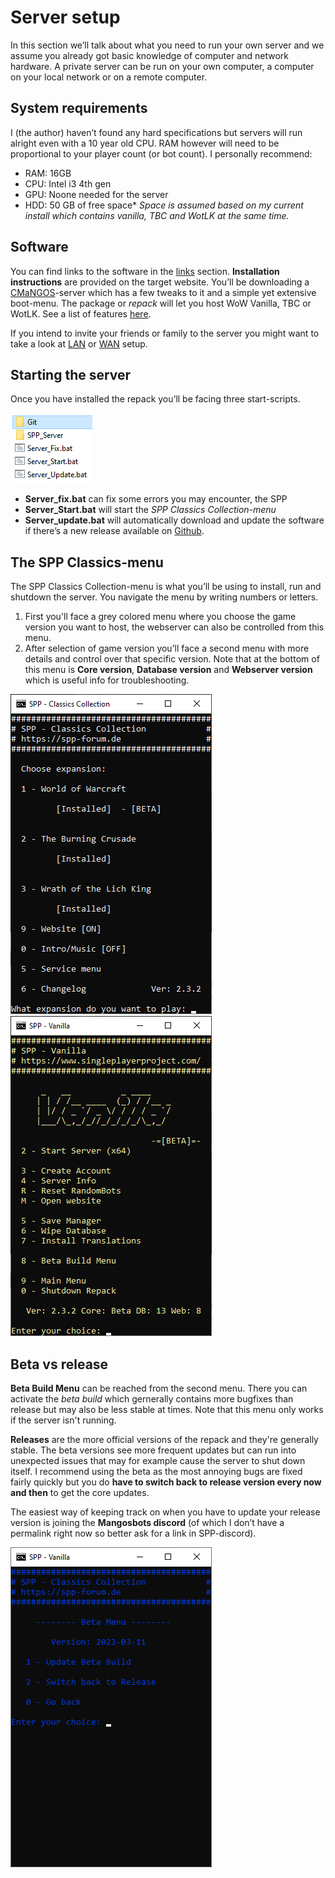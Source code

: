 # Server setup

In this section we’ll talk about what you need to run your own server and we assume you already got basic knowledge of computer and network hardware. A private server can be run on your own computer, a computer on your local network or on a remote computer.

## System requirements

I (the author) haven’t found any hard specifications but servers will run alright even with a 10 year old CPU. RAM however will need to be proportional to your player count (or bot count). I personally recommend:
-   RAM: 16GB
-   CPU: Intel i3 4th gen
-   GPU: Noone needed for the server
-   HDD: 50 GB of free space*
*Space is assumed based on my current install which contains vanilla, TBC and WotLK at the same time.*

## Software

You can find links to the software in the [links](.._pages/Links) section. **Installation instructions** are provided on the target website. You’ll be downloading a [CMaNGOS](https://cmangos.net/)-server which has a few tweaks to it and a simple yet extensive boot-menu. The package or *repack* will let you host WoW Vanilla, TBC or WotLK. See a list of features [here](https://singleplayerproject.com/viewtopic.php?f=4&t=373).

If you intend to invite your friends or family to the server you might want to take a look at [LAN](.._pages/Setup2) or [WAN](.._pages/Setup3) setup.

## Starting the server

Once you have installed the repack you’ll be facing three start-scripts.

![](../_media/820befcb08632edfda4211577a904ade.png)

-   **Server_fix.bat** can fix some errors you may encounter, the SPP
-   **Server_Start.bat** will start the *SPP Classics Collection-menu*
-   **Server_update.bat** will automatically download and update the software if there’s a new release available on [Github](https://github.com/celguar/spp-classics-cmangos/releases).

## The SPP Classics-menu

The SPP Classics Collection-menu is what you’ll be using to install, run and shutdown the server. You navigate the menu by writing numbers or letters.

1. First you'll face a grey colored menu where you choose the game version you want to host, the webserver can also be controlled from this menu.
2. After selection of game version you’ll face a second menu with more details and control over that specific version. Note that at the bottom of this menu is **Core version**, **Database version** and **Webserver version** which is useful info for troubleshooting.

![](../_media/045c6f39c7f15eda134ba7d377567c44.png)![](../_media/e9809bbdf451a960c04b8d43ddd409de.png)

## Beta vs release

**Beta Build Menu** can be reached from the second menu. There you can activate the *beta build* which gernerally contains more bugfixes than release but may also be less stable at times. Note that this menu only works if the server isn't running.

**Releases** are the more official versions of the repack and they're generally stable. The beta versions see more frequent updates but can run into unexpected issues that may for example cause the server to shut down itself. I recommend using the beta as the most annoying bugs are fixed fairly quickly but you do **have to switch back to release version every now and then** to get the core updates.

The easiest way of keeping track on when you have to update your release version is joining the **Mangosbots discord** (of which I don’t have a permalink right now so better ask for a link in SPP-discord).

![](../_media/a0da93389eac7191079e18d3f2a00c87.png)
